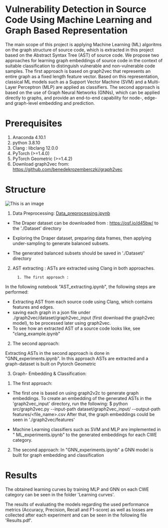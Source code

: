 # Vulnerability Detection in Source Code Using Machine Learning and Graph Based Representation

The main scope of this project is applying Machine Learning (ML) algoritms on the graph structure of source code, which is extracted in this project based on the Abstract Syntax Tree (AST) of source code. We propose two approaches for learning graph embeddings of source code in the context of suitable classification to distinguish vulnerable and non-vulnerable code samples. The first approach is based on graph2vec that represents an entire graph as a fixed length feature vector. Based on this representation, classical ML models such as a Support Vector Machine (SVM) and a Multi-Layer Perceptron (MLP) are applied as classifiers.  The second approach is based on the use of Graph Neural Networks (GNNs), which can be applied directly to graphs, and provide an end-to-end capability for node-, edge- and graph-level embedding and prediction.

# Prerequisites
1. Anaconda 4.10.1
2. python 3.8.10
3. Clang : libclang 12.0.0 
4. PyTorch (>=1.4.0)
5. PyTorch Geometric (>=1.4.2)
6. Download graph2vec from: https://github.com/benedekrozemberczki/graph2vec


# Structure
![This is an image](https://github.com/ferasalnaem/Master-thesis/blob/main/ProjectPipeline.png)
         
1) Data Preprocessing: [Data_preprocessing.ipynb](https://github.com/ferasalnaem/Master-thesis/blob/main/Data_preprocessing.ipynb)

* The Draper dataset can be downloaded from : https://osf.io/d45bw/ to the './Dataset' directory

* Exploring the Draper dataset, preparing data frames, then applying under-sampling to generate balanced subsets.

* The generated balanced subsets should be saved in './Dataset/' directory

2) AST extracting : 
ASTs are extracted using Clang in both approaches.

         1. The first approach :

In the following notebook "AST_extracting.ipynb", the following steps are performed:
* Extracting AST from each source code using Clang, which contains features and edges. 
* saving each graph in a json file under ./graph2vec/dataset/graph2vec_input (first download the graph2vec model), to be processed later using graph2vec.
* To see how an extracted AST of a source code looks like, see "clang_example.ipynb"

2. The second approach:

Extracting ASTs in the second approach is done in "GNN_experiments.ipynb". In this approach ASTs are extracted and a graph-dataset is built on Pytorch Geometric

3) Graph- Embedding & Classification: 

1. The first approach:
- The first one is based on using graph2v2c to generate graph embeddings. 
To create an embedding of the generated ASTs in the 'graph2vec_input' directory, run the following:
$ python src/graph2vec.py --input-path dataset/graph2vec_input/ --output-path features/<file_name>.csv
After that, the graph embeddings could be seen in './graph2vec/features'

- Machine Learning classifiers such as SVM and MLP are implemented in " ML_experiments.ipynb" to the generated embeddings for each CWE category.

2. The second approach:
In "GNN_experiments.ipynb" a GNN model is built for graph embedding and classification


# Results
The obtained learning curves by training MLP and GNN on each CWE category can be seen in the folder 'Learning curves'.

The results of evaluating the models regarding the used performance metrics (Accuracy, Precision, Recall and F1-score) as well as losses are collected after each experiment and can be seen in the following file 'Results.pdf'.
